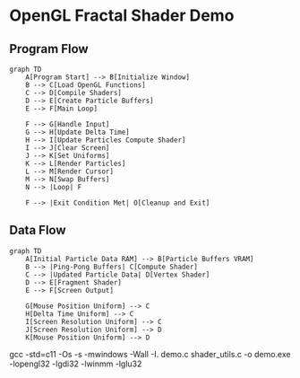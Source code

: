 # OpenGL Fractal Shader Demo

## Program Flow

```mermaid
graph TD
    A[Program Start] --> B[Initialize Window]
    B --> C[Load OpenGL Functions]
    C --> D[Compile Shaders]
    D --> E[Create Particle Buffers]
    E --> F[Main Loop]
    
    F --> G[Handle Input]
    G --> H[Update Delta Time]
    H --> I[Update Particles Compute Shader]
    I --> J[Clear Screen]
    J --> K[Set Uniforms]
    K --> L[Render Particles]
    L --> M[Render Cursor]
    M --> N[Swap Buffers]
    N --> |Loop| F
    
    F --> |Exit Condition Met| O[Cleanup and Exit]
```

## Data Flow
```mermaid
graph TD
    A[Initial Particle Data RAM] --> B[Particle Buffers VRAM]
    B --> |Ping-Pong Buffers| C[Compute Shader]
    C --> |Updated Particle Data| D[Vertex Shader]
    D --> E[Fragment Shader]
    E --> F[Screen Output]
    
    G[Mouse Position Uniform] --> C
    H[Delta Time Uniform] --> C
    I[Screen Resolution Uniform] --> C
    J[Screen Resolution Uniform] --> D
    K[Mouse Position Uniform] --> D
```

gcc -std=c11 -Os -s -mwindows -Wall -I. demo.c shader_utils.c -o demo.exe -lopengl32 -lgdi32 -lwinmm -lglu32